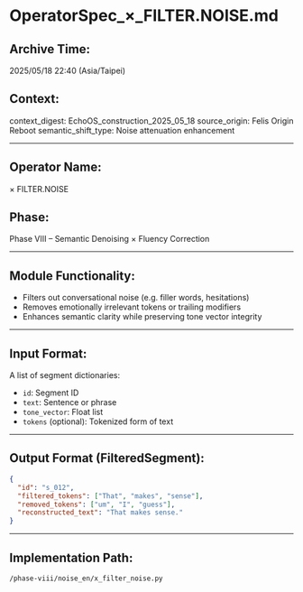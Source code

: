 
# OperatorSpec_×_FILTER.NOISE.md

## Archive Time:
2025/05/18 22:40 (Asia/Taipei)

## Context:
context_digest: EchoOS_construction_2025_05_18
source_origin: Felis Origin Reboot
semantic_shift_type: Noise attenuation enhancement

---

## Operator Name:
× FILTER.NOISE

## Phase:
Phase VIII – Semantic Denoising × Fluency Correction

---

## Module Functionality:

- Filters out conversational noise (e.g. filler words, hesitations)
- Removes emotionally irrelevant tokens or trailing modifiers
- Enhances semantic clarity while preserving tone vector integrity

---

## Input Format:
A list of segment dictionaries:
- `id`: Segment ID
- `text`: Sentence or phrase
- `tone_vector`: Float list
- `tokens` (optional): Tokenized form of text

---

## Output Format (FilteredSegment):
```json
{
  "id": "s_012",
  "filtered_tokens": ["That", "makes", "sense"],
  "removed_tokens": ["um", "I", "guess"],
  "reconstructed_text": "That makes sense."
}
```

---

## Implementation Path:
`/phase-viii/noise_en/x_filter_noise.py`
